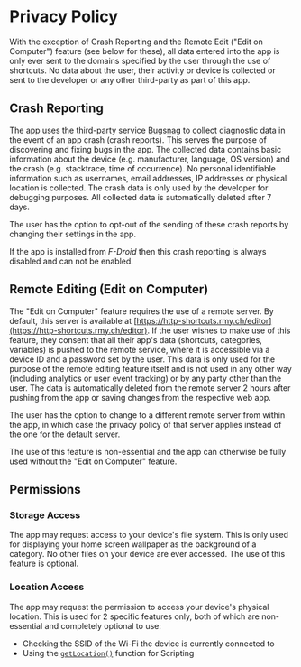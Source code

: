 # Privacy Policy

With the exception of Crash Reporting and the Remote Edit ("Edit on Computer") feature (see below for these), all data entered into the app is only ever sent to the domains specified by the user through the use of shortcuts. No data about the user, their activity or device is collected or sent to the developer or any other third-party as part of this app.

## Crash Reporting
The app uses the third-party service [Bugsnag](https://www.bugsnag.com/) to collect diagnostic data in the event of an app crash (crash reports). This serves the purpose of discovering and fixing bugs in the app. The collected data contains basic information about the device (e.g. manufacturer, language, OS version) and the crash (e.g. stacktrace, time of occurrence). No personal identifiable information such as usernames, email addresses, IP addresses or physical location is collected. The crash data is only used by the developer for debugging purposes. All collected data is automatically deleted after 7 days.

The user has the option to opt-out of the sending of these crash reports by changing their settings in the app.

If the app is installed from *F-Droid* then this crash reporting is always disabled and can not be enabled.

## Remote Editing (Edit on Computer)

The "Edit on Computer" feature requires the use of a remote server. By default, this server is available at [https://http-shortcuts.rmy.ch/editor](https://http-shortcuts.rmy.ch/editor). If the user wishes to make use of this feature, they consent that all their app's data (shortcuts, categories, variables) is pushed to the remote service, where it is accessible via a device ID and a password set by the user. This data is only used for the purpose of the remote editing feature itself and is not used in any other way (including analytics or user event tracking) or by any party other than the user. The data is automatically deleted from the remote server 2 hours after pushing from the app or saving changes from the respective web app.

The user has the option to change to a different remote server from within the app, in which case the privacy policy of that server applies instead of the one for the default server.

The use of this feature is non-essential and the app can otherwise be fully used without the "Edit on Computer" feature.

## Permissions

### Storage Access
The app may request access to your device's file system. This is only used for displaying your home screen wallpaper as the background of a category. No other files on your device are ever accessed. The use of this feature is optional.

### Location Access
The app may request the permission to access your device's physical location. This is used for 2 specific features only, both of which are non-essential and completely optional to use:

- Checking the SSID of the Wi-Fi the device is currently connected to
- Using the [`getLocation()`](scripting#get-location) function for Scripting

